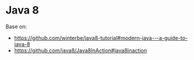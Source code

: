 # Java 8

Base on:  
- https://github.com/winterbe/java8-tutorial#modern-java---a-guide-to-java-8  
- https://github.com/java8/Java8InAction#java8inaction   

